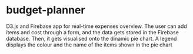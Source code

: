 # budget-planner

D3.js and Firebase app for real-time expenses overview. 
The user can add items and cost through a form, and the data gets stored in the Firebase database. Then, it gets visualised onto the dinamic pie chart.
A legend displays the colour and the name of the items shown in the pie chart
